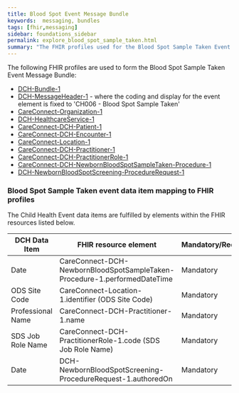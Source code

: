 ```yaml
---
title: Blood Spot Event Message Bundle
keywords:  messaging, bundles
tags: [fhir,messaging]
sidebar: foundations_sidebar
permalink: explore_blood_spot_sample_taken.html
summary: "The FHIR profiles used for the Blood Spot Sample Taken Event Message Bundle"
---
```


The following FHIR profiles are used to form the Blood Spot Sample Taken Event Message Bundle:

- [DCH-Bundle-1](https://fhir.nhs.uk/STU3/StructureDefinition/DCH-Bundle-1)
- [DCH-MessageHeader-1](https://fhir.nhs.uk/STU3/StructureDefinition/DCH-MessageHeader-1) - where the coding and display for the event element is fixed to 'CH006 - Blood Spot Sample Taken'
- [CareConnect-Organization-1](https://fhir.hl7.org.uk/STU3/StructureDefinition/CareConnect-Organization-1)
- [DCH-HealthcareService-1](https://fhir.nhs.uk/STU3/StructureDefinition/DCH-HealthcareService-1)
- [CareConnect-DCH-Patient-1](https://fhir.nhs.uk/STU3/StructureDefinition/CareConnect-DCH-Patient-1)
- [CareConnect-DCH-Encounter-1](https://fhir.nhs.uk/STU3/StructureDefinition/CareConnect-DCH-Encounter-1)
- [CareConnect-Location-1](https://fhir.hl7.org.uk/STU3/StructureDefinition/CareConnect-Location-1)
- [CareConnect-DCH-Practitioner-1](https://fhir.nhs.uk/STU3/StructureDefinition/CareConnect-DCH-Practitioner-1)
- [CareConnect-DCH-PractitionerRole-1](https://fhir.nhs.uk/STU3/StructureDefinition/CareConnect-DCH-PractitionerRole-1)
- [CareConnect-DCH-NewbornBloodSpotSampleTaken-Procedure-1](https://fhir.nhs.uk/STU3/StructureDefinition/CareConnect-DCH-NewbornBloodSpotSampleTaken-Procedure-1)
- [DCH-NewbornBloodSpotScreening-ProcedureRequest-1](https://fhir.nhs.uk/STU3/StructureDefinition/DCH-NewbornBloodSpotScreening-ProcedureRequest-1)


### Blood Spot Sample Taken event data item mapping to FHIR profiles ###

The Child Health Event data items are fulfilled by elements within the FHIR resources listed below.

| DCH Data Item     | FHIR resource element                           | Mandatory/Required/Optional |
|-------------------|-------------------------------------------------|-----------------------------|
| Date              | CareConnect-DCH-NewbornBloodSpotSampleTaken-Procedure-1.performedDateTime        | Mandatory                   |
| ODS Site Code     | CareConnect-Location-1.identifier (ODS Site Code)          | Mandatory                   |
| Professional Name | CareConnect-DCH-Practitioner-1.name | Mandatory                   |
| SDS Job Role Name | CareConnect-DCH-PractitionerRole-1.code (SDS Job Role Name)            | Mandatory                   |
| Date              | DCH-NewbornBloodSpotScreening-ProcedureRequest-1.authoredOn                | Mandatory                   |